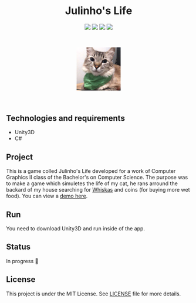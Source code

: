 <h1 align="center">
    Julinho's Life
</h1>

<p align="center">
    <img src="https://img.shields.io/github/license/isabellanunes/julinhos-life?style=flat-square" />
    <img src="https://img.shields.io/github/languages/count/isabellanunes/julinhos-life?style=flat-square" />
    <img src="https://img.shields.io/github/repo-size/isabellanunes/julinhos-life?style=flat-square" />
    <img src="https://img.shields.io/github/last-commit/isabellanunes/julinhos-life?style=flat-square" />
</p>

<br />

<p align="center">
    <img src=".readme/image01.png" width="120px" />
</p>

<br />

## Technologies and requirements
- Unity3D
- C#

## Project
This is a game colled Julinho's Life developed for a work of Computer Graphics II class of the Bachelor's on Computer Science. The purpose was to make a game which simuletes the life of my cat, he rans arround the backard of my house searching for [Whiskas](https://www.whiskas.com/) and coins (for buying more wet food). You can view a [demo here](https://youtu.be/BmGpO5kDqkI).

## Run
You need to download Unity3D and run inside of the app.

## Status
In progress 🚧

## License
This project is under the MIT License. See [LICENSE](/LICENSE.md) file for more details.
